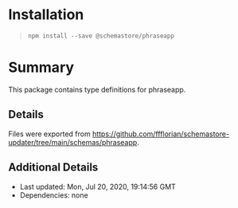 # Installation
> `npm install --save @schemastore/phraseapp`

# Summary
This package contains type definitions for phraseapp.

## Details
Files were exported from https://github.com/ffflorian/schemastore-updater/tree/main/schemas/phraseapp.

## Additional Details
* Last updated: Mon, Jul 20, 2020, 19:14:56 GMT
* Dependencies: none
